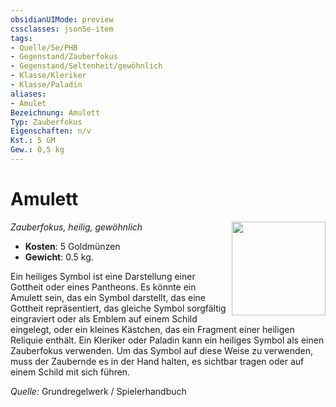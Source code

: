 ```yaml
---
obsidianUIMode: preview
cssclasses: json5e-item
tags:
- Quelle/5e/PHB
- Gegenstand/Zauberfokus
- Gegenstand/Seltenheit/gewöhnlich
- Klasse/Kleriker
- Klasse/Paladin
aliases: 
- Amulet
Bezeichnung: Amulett
Typ: Zauberfokus
Eigenschaften: n/v
Kst.: 5 GM
Gew.: 0,5 kg
---
```

# Amulett
*Zauberfokus, heilig, gewöhnlich* 
<img src="Symbolik/Gegenstände.webp" align="right" width="150">

- **Kosten**: 5 Goldmünzen
- **Gewicht**: 0.5 kg.

Ein heiliges Symbol ist eine Darstellung einer Gottheit oder eines Pantheons. Es könnte ein Amulett sein, das ein Symbol darstellt, das eine Gottheit repräsentiert, das gleiche Symbol sorgfältig eingraviert oder als Emblem auf einem Schild eingelegt, oder ein kleines Kästchen, das ein Fragment einer heiligen Reliquie enthält. Ein Kleriker oder Paladin kann ein heiliges Symbol als einen Zauberfokus verwenden. Um das Symbol auf diese Weise zu verwenden, muss der Zaubernde es in der Hand halten, es sichtbar tragen oder auf einem Schild mit sich führen.

*Quelle:* Grundregelwerk / Spielerhandbuch